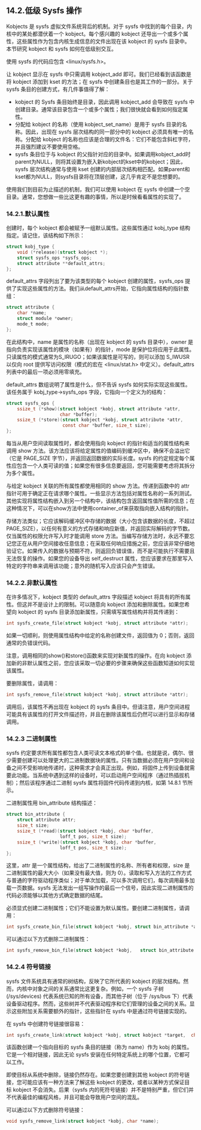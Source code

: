 ## 14.2.低级 Sysfs 操作
Kobjects 是 sysfs 虚拟文件系统背后的机制。对于 sysfs 中找到的每个目录，内核中的某处都潜伏着一个 kobject。每个感兴趣的 kobject 还导出一个或多个属性，这些属性作为包含内核生成信息的文件出现在该 kobject 的 sysfs 目录中。本节研究 kobject 和 sysfs 如何在低级别交互。

使用 sysfs 的代码应包含 <linux/sysfs.h>。

让 kobject 显示在 sysfs 中只需调用 kobject_add 即可。我们已经看到该函数是将 kobject 添加到 kset 的方法；在 sysfs 中创建条目也是其工作的一部分。关于 sysfs 条目的创建方式，有几件事值得了解：

- kobject 的 Sysfs 条目始终是目录，因此调用 kobject_add 会导致在 sysfs 中创建目录。通常该目录包含一个或多个属性；我们很快就会看到如何指定属性。
- 分配给 kobject 的名称（使用 kobject_set_name）是用于 sysfs 目录的名称。因此，出现在 sysfs 层次结构的同一部分中的 kobject 必须具有唯一的名称。分配给 kobject 的名称也应该是合理的文件名：它们不能包含斜杠字符，并且强烈建议不要使用空格。
- sysfs 条目位于与 kobject 的父指针对应的目录中。如果调用kobject_add时parent为NULL，则将其设置为嵌入新kobject的kset中的kobject；因此，sysfs 层次结构通常与使用 kset 创建的内部层次结构相匹配。如果parent和kset都为NULL，则sysfs目录将在顶层创建，这几乎肯定不是您想要的。

使用我们到目前为止描述的机制，我们可以使用 kobject 在 sysfs 中创建一个空目录。通常，您想做一些比这更有趣的事情，所以是时候看看属性的实现了。

### 14.2.1.默认属性
创建时，每个 kobject 都会被赋予一组默认属性。这些属性通过 kobj_type 结构指定。请记住，该结构如下所示：

```c
struct kobj_type {
    void (*release)(struct kobject *);
    struct sysfs_ops *sysfs_ops;
    struct attribute **default_attrs;
};
```

default_attrs 字段列出了要为该类型的每个 kobject 创建的属性，sysfs_ops 提供了实现这些属性的方法。我们从default_attrs开始，它指向属性结构的指针数组：

```c
struct attribute {
    char *name;
    struct module *owner;
    mode_t mode;
};
```
在此结构中，name 是属性的名称（出现在 kobject 的 sysfs 目录中），owner 是指向负责实现该属性的模块（如果有）的指针，mode 是保护位将应用于此属性。只读属性的模式通常为S_IRUGO；如果该属性是可写的，则可以添加 S_IWUSR 以仅向 root 提供写访问权限（模式的宏在 <linux/stat.h> 中定义）。default_attrs 列表中的最后一项必须用零填充。

default_attrs 数组说明了属性是什么，但不告诉 sysfs 如何实际实现这些属性。该任务属于 kobj_type->sysfs_ops 字段，它指向一个定义为的结构：

```c
struct sysfs_ops {
    ssize_t (*show)(struct kobject *kobj, struct attribute *attr, 
                    char *buffer);
    ssize_t (*store)(struct kobject *kobj, struct attribute *attr, 
                     const char *buffer, size_t size);
};
```
每当从用户空间读取属性时，都会使用指向 kobject 的指针和适当的属性结构来调用 show 方法。该方法应该将给定属性的值编码到缓冲区中，确保不会溢出它（它是 PAGE_SIZE 字节），并返回返回数据的实际长度。sysfs 的约定规定每个属性应包含一个人类可读的值；如果您有很多信息要返回，您可能需要考虑将其拆分为多个属性。

与给定 kobject 关联的所有属性都使用相同的 show 方法。传递到函数中的 attr 指针可用于确定正在请求哪个属性。一些显示方法包括对属性名称的一系列测试。其他实现将属性结构嵌入到另一个结构中，该结构包含返回属性值所需的信息；在这种情况下，可以在show方法中使用container_of来获取指向嵌入结构的指针。

存储方法类似；它应该解码缓冲区中存储的数据（大小包含该数据的长度，不超过 PAGE_SIZE），以任何有意义的方式存储和响应新值，并返回实际解码的字节数。仅当属性的权限允许写入时才能调用 store 方法。当编写存储方法时，永远不要忘记您正在从用户空间接收任意信息；在采取任何响应措施之前，您应该非常仔细地验证它。如果传入的数据与预期不符，则返回负错误值，而不是可能执行不需要且无法恢复的操作。如果您的设备导出 self_destruct 属性，您应该要求在那里写入特定的字符串来调用该功能；意外的随机写入应该只会产生错误。

### 14.2.2.非默认属性
在许多情况下，kobject 类型的 default_attrs 字段描述 kobject 将具有的所有属性。但这并不是设计上的限制。可以随意向 kobject 添加和删除属性。如果您希望向 kobject 的 sysfs 目录添加新属性，只需填写属性结构并将其传递到：
```c
int sysfs_create_file(struct kobject *kobj, struct attribute *attr);
```

如果一切顺利，则使用属性结构中给定的名称创建文件，返回值为 0；否则，返回通常的负错误代码。

注意，调用相同的show()和store()函数来实现对新属性的操作。在向 kobject 添加新的非默认属性之前，您应该采取一切必要的步骤来确保这些函数知道如何实现该属性。

要删除属性，请调用：
```c
int sysfs_remove_file(struct kobject *kobj, struct attribute *attr);
```
调用后，该属性不再出现在 kobject 的 sysfs 条目中。但请注意，用户空间进程可能具有该属性的打开文件描述符，并且在删除该属性后仍然可以进行显示和存储调用。

### 14.2.3 二进制属性
sysfs 约定要求所有属性都包含人类可读文本格式的单个值。也就是说，偶尔、很少需要创建可以处理更大的二进制数据块的属性。只有当数据必须在用户空间和设备之间不受影响地传递时，这种需求才会真正出现。例如，将固件上传到设备就需要此功能。当系统中遇到这样的设备时，可以启动用户空间程序（通过热插拔机制）；然后该程序通过二进制 sysfs 属性将固件代码传递到内核，如第 14.8.1 节所示。

二进制属性用 bin_attribute 结构描述：
```c
struct bin_attribute {
    struct attribute attr;
    size_t size;
    ssize_t (*read)(struct kobject *kobj, char *buffer, 
                    loff_t pos, size_t size);
    ssize_t (*write)(struct kobject *kobj, char *buffer, 
                    loff_t pos, size_t size);
};
```
这里，attr 是一个属性结构，给出了二进制属性的名称、所有者和权限，size 是二进制属性的最大大小（如果没有最大值，则为 0）。读取和写入方法的工作方式与普通的字符驱动程序类似；对于单次加载，可以多次调用它们，每次调用最多加载一页数据。sysfs 无法发出一组写操作的最后一个信号，因此实现二进制属性的代码必须能够以其他方式确定数据的结尾。

必须显式创建二进制属性；它们不能设置为默认属性。要创建二进制属性，请调用：

```c
int sysfs_create_bin_file(struct kobject *kobj, struct bin_attribute *attr);
```

可以通过以下方式删除二进制属性：

```c
int sysfs_remove_bin_file(struct kobject *kobj,   struct bin_attribute *attr);
```

### 14.2.4 符号链接
sysfs 文件系统具有通常的树结构，反映了它所代表的 kobject 的层次结构。然而，内核中对象之间的关系通常比这更复杂。例如，一个 sysfs 子树 (/sys/devices) 代表系统已知的所有设备，而其他子树（位于 /sys/bus 下）代表设备驱动程序。然而，这些树并不代表驱动程序和它们管理的设备之间的关系。显示这些附加关系需要额外的指针，这些指针在 sysfs 中是通过符号链接实现的。

在 sysfs 中创建符号链接很容易：
```c
int sysfs_create_link(struct kobject *kobj, struct kobject *target,  char *name);
```
该函数创建一个指向目标的 sysfs 条目的链接（称为 name）作为 kobj 的属性。它是一个相对链接，因此无论 sysfs 安装在任何特定系统上的哪个位置，它都可以工作。

即使目标从系统中删除，链接仍然存在。如果您要创建到其他 kobject 的符号链接，您可能应该有一种方法来了解这些 kobject 的更改，或者以某种方式保证目标 kobject 不会消失。后果（sysfs 内的死符号链接）并不是特别严重，但它们并不代表最佳的编程风格，并且可能会导致用户空间的混乱。

可以通过以下方式删除符号链接：

```c
void sysfs_remove_link(struct kobject *kobj, char *name);
```